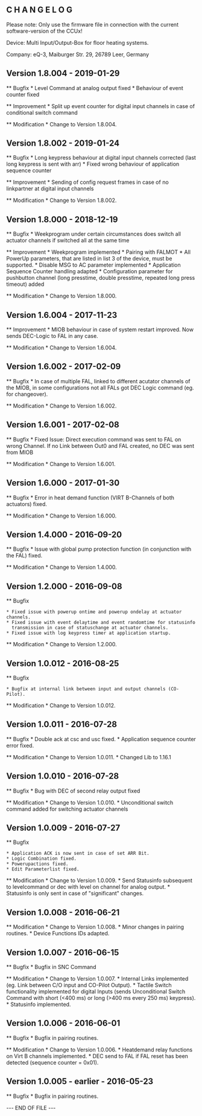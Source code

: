 ﻿C H A N G E L O G
-----------------

Please note: Only use the firmware file in connection with the current software-version of the CCUx!

Device:		Multi Input/Output-Box for floor heating systems.

Company:	eQ-3, Maiburger Str. 29, 26789 Leer, Germany

Version 1.8.004 - 2019-01-29
--------------------------------------------------------------

** Bugfix
	* Level Command at analog output fixed
	* Behaviour of event counter fixed

** Improvement
	* Split up event counter for digital input channels in case of conditional switch command
   
** Modification
	* Change to Version 1.8.004.

Version 1.8.002 - 2019-01-24
--------------------------------------------------------------

** Bugfix
	* Long keypress behaviour at digital input channels corrected (last long keypress is sent with arr)
	* Fixed wrong behaviour of application sequence counter	

** Improvement
	* Sending of config request frames in case of no linkpartner at digital input channels
	
** Modification
	* Change to Version 1.8.002.

Version 1.8.000 - 2018-12-19
--------------------------------------------------------------

** Bugfix
	* Weekprogram under certain circumstances does switch all actuator channels if switched all at the same time 

** Improvement
	* Weekprogram implemented
	* Pairing with FALMOT
	* All PowerUp parameters, that are listed in list 3 of the device, must be supported.
	* Disable MSG to AC parameter implemented
	* Application Sequence Counter handling adapted
	* Configuration parameter for pushbutton channel (long presstime, double presstime, repeated long press timeout) added
   
** Modification
	* Change to Version 1.8.000.

Version 1.6.004 - 2017-11-23
--------------------------------------------------------------

** Improvement
	* MIOB behaviour in case of system restart improved. Now sends DEC-Logic to FAL in any case.
   
** Modification
	* Change to Version 1.6.004.

	
Version 1.6.002 - 2017-02-09
--------------------------------------------------------------

** Bugfix
	* In case of multiple FAL, linked to different acutator channels of the MIOB, in some configurations not all FALs got DEC Logic command (eg. for changeover).
   
** Modification
	* Change to Version 1.6.002.

	
Version 1.6.001 - 2017-02-08
--------------------------------------------------------------

** Bugfix
	* Fixed Issue: Direct execution command was sent to FAL on wrong Channel. If no Link between Out0 and FAL created, no DEC was sent from MIOB 
   
** Modification
	* Change to Version 1.6.001.

	
Version 1.6.000 - 2017-01-30
--------------------------------------------------------------

** Bugfix
	* Error in heat demand function (VIRT B-Channels of both actuators) fixed. 
   
** Modification
	* Change to Version 1.6.000.

	
Version 1.4.000 - 2016-09-20
--------------------------------------------------------------

** Bugfix
	* Issue with global pump protection function (in conjunction with the FAL) fixed.
   
** Modification
	* Change to Version 1.4.000.

Version 1.2.000 - 2016-09-08
--------------------------------------------------------------

** Bugfix

	* Fixed issue with powerup ontime and powerup ondelay at actuator channels.
	* Fixed issue with event delaytime and event randomtime for statusinfo 
	  transmission in case of statuschange at actuator channels.
	* Fixed issue with log keypress timer at application startup.
   
** Modification
	* Change to Version 1.2.000.

	
Version 1.0.012 - 2016-08-25
--------------------------------------------------------------

** Bugfix

	* Bugfix at internal link between input and output channels (CO-Pilot).
   
** Modification
	* Change to Version 1.0.012.

	
Version 1.0.011 - 2016-07-28
--------------------------------------------------------------

** Bugfix
	* Double ack at csc and usc fixed.
	* Application sequence counter error fixed.
   
** Modification
	* Change to Version 1.0.011.
	* Changed Lib to 1.16.1

	
Version 1.0.010 - 2016-07-28
--------------------------------------------------------------

** Bugfix
	* Bug with DEC of second relay output fixed
   
** Modification
	* Change to Version 1.0.010.
	* Unconditional switch command added for switching actuator channels
	

Version 1.0.009 - 2016-07-27
--------------------------------------------------------------

** Bugfix

	* Application ACK is now sent in case of set ARR Bit.  
	* Logic Combination fixed.
	* Powerupactions fixed.
	* Edit Parameterlist fixed.
   
** Modification
	* Change to Version 1.0.009.
	* Send Statusinfo subsequent to levelcommand or dec with level on channel for analog output.
	* Statusinfo is only sent in case of "significant" changes.
	

Version 1.0.008 - 2016-06-21
--------------------------------------------------------------

** Modification
	* Change to Version 1.0.008.
	* Minor changes in pairing routines.
	* Device Functions IDs adapted.

Version 1.0.007 - 2016-06-15
--------------------------------------------------------------

** Bugfix
	* Bugfix in SNC Command
   
** Modification
	* Change to Version 1.0.007.
	* Internal Links implemented (eg. Link between C/O input and CO-Pilot Output).
	* Tactile Switch functionality implemented for digital Inputs (sends 
	  Unconditional Switch Command with short (<400 ms) or long (>400 ms every 250 ms) keypress).
	* Statusinfo implemented.

Version 1.0.006 - 2016-06-01
--------------------------------------------------------------

** Bugfix
	* Bugfix in pairing routines. 
   
** Modification
	* Change to Version 1.0.006.
	* Heatdemand relay functions on Virt B channels implemented.
	* DEC send to FAL if FAL reset has been detected (sequence counter = 0x01).

Version 1.0.005 - earlier - 2016-05-23
--------------------------------------------------------------

** Bugfix
	* Bugfix in pairing routines.

--- END OF FILE ---